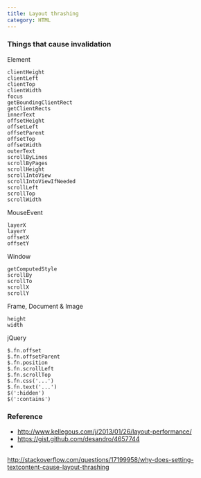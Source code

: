 ```yaml
---
title: Layout thrashing
category: HTML
---
```


### Things that cause invalidation

Element

    clientHeight
    clientLeft
    clientTop
    clientWidth
    focus
    getBoundingClientRect
    getClientRects
    innerText
    offsetHeight
    offsetLeft
    offsetParent
    offsetTop
    offsetWidth
    outerText
    scrollByLines
    scrollByPages
    scrollHeight
    scrollIntoView
    scrollIntoViewIfNeeded
    scrollLeft
    scrollTop
    scrollWidth

MouseEvent

    layerX
    layerY
    offsetX
    offsetY

Window

    getComputedStyle
    scrollBy
    scrollTo
    scrollX
    scrollY

Frame, Document & Image

    height
    width

jQuery

    $.fn.offset
    $.fn.offsetParent
    $.fn.position
    $.fn.scrollLeft
    $.fn.scrollTop
    $.fn.css('...')
    $.fn.text('...')
    $(':hidden')
    $(':contains')

### Reference

 * http://www.kellegous.com/j/2013/01/26/layout-performance/
 * https://gist.github.com/desandro/4657744
 * 
 http://stackoverflow.com/questions/17199958/why-does-setting-textcontent-cause-layout-thrashing
